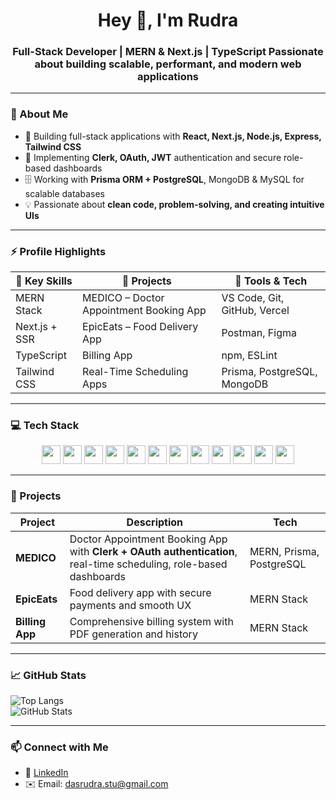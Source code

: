 <h1 align="center">Hey 👋, I'm Rudra</h1>
<h3 align="center">
Full-Stack Developer | MERN & Next.js | TypeScript  
Passionate about building <b>scalable, performant, and modern web applications</b>
</h3>

---

### 🔹 About Me
- 🚀 Building full-stack applications with **React, Next.js, Node.js, Express, Tailwind CSS**  
- 🔐 Implementing **Clerk, OAuth, JWT** authentication and secure role-based dashboards  
- 🗄️ Working with **Prisma ORM + PostgreSQL**, MongoDB & MySQL for scalable databases  
- 💡 Passionate about **clean code, problem-solving, and creating intuitive UIs**  

---

### ⚡ Profile Highlights
| 🌟 Key Skills | 📂 Projects | 🔧 Tools & Tech |
|---------------|------------|----------------|
| MERN Stack | MEDICO – Doctor Appointment Booking App | VS Code, Git, GitHub, Vercel |
| Next.js + SSR | EpicEats – Food Delivery App | Postman, Figma |
| TypeScript | Billing App | npm, ESLint |
| Tailwind CSS | Real-Time Scheduling Apps | Prisma, PostgreSQL, MongoDB |

---

### 💻 Tech Stack
<div align="center">
  <img src="https://img.shields.io/badge/JavaScript-F7DF1E?logo=javascript&logoColor=black&style=for-the-badge" height="30" />
  <img src="https://img.shields.io/badge/TypeScript-3178C6?logo=typescript&logoColor=white&style=for-the-badge" height="30" />
  <img src="https://img.shields.io/badge/React-61DAFB?logo=react&logoColor=black&style=for-the-badge" height="30" />
  <img src="https://img.shields.io/badge/Next.js-000000?logo=nextdotjs&logoColor=white&style=for-the-badge" height="30" />
  <img src="https://img.shields.io/badge/Node.js-339933?logo=nodedotjs&logoColor=white&style=for-the-badge" height="30" />
  <img src="https://img.shields.io/badge/Express-000000?logo=express&logoColor=white&style=for-the-badge" height="30" />
  <img src="https://img.shields.io/badge/PostgreSQL-4169E1?logo=postgresql&logoColor=white&style=for-the-badge" height="30" />
  <img src="https://img.shields.io/badge/MongoDB-47A248?logo=mongodb&logoColor=white&style=for-the-badge" height="30" />
  <img src="https://img.shields.io/badge/Prisma-2D3748?logo=prisma&logoColor=white&style=for-the-badge" height="30" />
  <img src="https://img.shields.io/badge/Clerk-00BFFF?logo=clerk&logoColor=white&style=for-the-badge" height="30" />
  <img src="https://img.shields.io/badge/OAuth-4285F4?logo=oauth&logoColor=white&style=for-the-badge" height="30" />
  <img src="https://img.shields.io/badge/TailwindCSS-06B6D4?logo=tailwindcss&logoColor=black&style=for-the-badge" height="30" />
</div>

---

### 📌 Projects
| Project | Description | Tech |
|---------|------------|------|
| **MEDICO** | Doctor Appointment Booking App with **Clerk + OAuth authentication**, real-time scheduling, role-based dashboards | MERN, Prisma, PostgreSQL |
| **EpicEats** | Food delivery app with secure payments and smooth UX | MERN Stack |
| **Billing App** | Comprehensive billing system with PDF generation and history | MERN Stack |

---

### 📈 GitHub Stats
![Top Langs](https://github-readme-stats.vercel.app/api/top-langs/?username=rudradas05&layout=compact&theme=dark)  
![GitHub Stats](https://github-readme-stats.vercel.app/api?username=rudradas05&show_icons=true&theme=dark)  

---

### 📫 Connect with Me
- 🔗 [LinkedIn](https://www.linkedin.com/in/rudra-das-a9072a258)  
- ✉️ Email: [dasrudra.stu@gmail.com](mailto:dasrudra.stu@gmail.com)